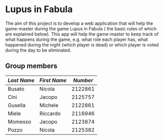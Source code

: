 # Lupus in Fabula

The aim of this project is to develop a web application that will help the game-master during the game Lupus in Fabula (
the basic rules of which are explained below).
This app will help the game-master to keep track of what happens during the game, e.g. what role each player has, what
happened during the night (which player is dead) or which player is voted during the day to be eliminated.

## Group members

| *Last Name* | *First Name* | *Number* |
|-------------|--------------|:--------:|
| Busato      | Nicola       | 2122861  |
| Cini        | Jacopo       | 2125757  |
| Gusella     | Michele      | 2122861  |
| Miele       | Riccardo     | 2116946  |
| Momesso     | Jacopo       | 2123874  |
| Pozzo       | Nicola       | 2125382  |